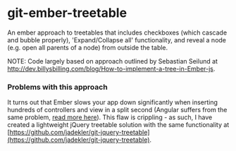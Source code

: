 git-ember-treetable
===================

An ember approach to treetables that includes checkboxes (which cascade and bubble properly), 'Expand/Collapse all' functionality, and reveal a node (e.g. open all parents of a node) from outside the table.

NOTE: Code largely based on approach outlined by Sebastian Seilund at http://dev.billysbilling.com/blog/How-to-implement-a-tree-in-Ember-js.


### Problems with this approach
It turns out that Ember slows your app down significantly when inserting hundreds of controllers and view in a split second (Angular suffers from the same problem,
[read more here](http://discuss.emberjs.com/t/ember-is-very-slow-at-rendering-lists/1643)). This flaw is crippling - as such, I have created
a lightweight jQuery treetable solution with the same functionality at [https://github.com/jadekler/git-jquery-treetable](https://github.com/jadekler/git-jquery-treetable).
